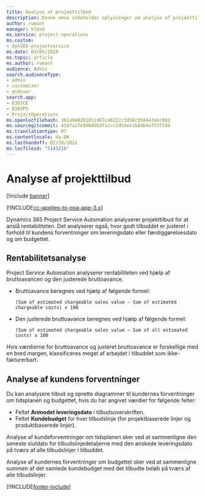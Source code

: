 ```yaml
---
title: Analyse af projekttilbud
description: Denne emne indeholder oplysninger om analyse af projekttilbud.
author: rumant
manager: kfend
ms.service: project-operations
ms.custom:
- dyn365-projectservice
ms.date: 03/05/2019
ms.topic: article
ms.author: rumant
audience: Admin
search.audienceType:
- admin
- customizer
- enduser
search.app:
- D365CE
- D365PS
- ProjectOperations
ms.openlocfilehash: 361a940261811467c46222c3d58c9504434ec882
ms.sourcegitcommit: 418fa1fe9d605b8faccc2d5dee1b04b4e753f194
ms.translationtype: HT
ms.contentlocale: da-DK
ms.lasthandoff: 02/10/2021
ms.locfileid: "5145216"
---
```

# <a name="analysis-of-project-quotes"></a>Analyse af projekttilbud

[!include [banner](../includes/psa-now-project-operations.md)]

[!INCLUDE[cc-applies-to-psa-app-3.x](../includes/cc-applies-to-psa-app-3x.md)]

Dynamics 365 Project Service Automation analyserer projekttilbud for at anslå rentabiliteten. Det analyserer også, hvor godt tilbuddet er justeret i forhold til kundens forventninger om leveringsdato eller færdiggørelsesdato og om budgettet.

## <a name="profitability-analysis"></a>Rentabilitetsanalyse

Project Service Automation analyserer rentabiliteten ved hjælp af bruttoavancen og den justerede bruttoavance.

- Bruttoavance beregnes ved hjælp af følgende formel:

  `
    (Sum of estimated chargeable sales value – Sum of estimated chargeable costs) x 100
  `
- Den justerede bruttoavance beregnes ved hjælp af følgende formel:

  `
    (Sum of estimated chargeable sales value – Sum of all estimated costs) x 100
  `

Hvis værdierne for bruttoavance og justeret bruttoavance er forskellige med en bred margen, klassificeres meget af arbejdet i tilbuddet som ikke-fakturerbart.

## <a name="analysis-of-customer-expectations"></a>Analyse af kundens forventninger

Du kan analysere tilbud og oprette diagrammer til kundernes forventninger om tidsplanen og budgettet, hvis du har angivet værdier for følgende felter:

- Feltet **Anmodet leveringsdato** i tilbudsoverskriften.
- Feltet **Kundebudget** for hver tilbudslinje (for projektbaserede linjer og produktbaserede linjer).

Analyse af kundeforventninger om tidsplanen sker ved at sammenligne den seneste slutdato for tilbudslinjedetaljerne med den ønskede leveringsdato på tværs af alle tilbudslinjer i tilbuddet.

Analyse af kundernes forventninger om budgettet sker ved at sammenligne summen af det samlede kundebudget med det tilbudte beløb på tværs af alle tilbudslinjer.


[!INCLUDE[footer-include](../includes/footer-banner.md)]
